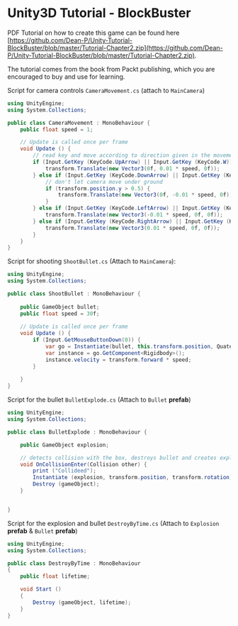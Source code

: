# Unity3D Tutorial - BlockBuster

PDF Tutorial on how to create this game can be found here [https://github.com/Dean-P/Unity-Tutorial-BlockBuster/blob/master/Tutorial-Chapter2.zip](https://github.com/Dean-P/Unity-Tutorial-BlockBuster/blob/master/Tutorial-Chapter2.zip). 

The tutorial comes from the book from Packt publishing, which you are encouraged to buy and use for learning.

Script for camera controls `CameraMovement.cs` (attach to `MainCamera`)

```csharp
using UnityEngine;
using System.Collections;

public class CameraMovement : MonoBehaviour {
	public float speed = 1;

	// Update is called once per frame
	void Update () {
		// read key and move according to direction given in the movement vector
		if (Input.GetKey (KeyCode.UpArrow) || Input.GetKey (KeyCode.W)) {
			transform.Translate(new Vector3(0f, 0.01 * speed, 0f));
		} else if (Input.GetKey (KeyCode.DownArrow) || Input.GetKey (KeyCode.S)) {
			// don't let camera move under ground
			if (transform.position.y > 0.5) {
				transform.Translate(new Vector3(0f, -0.01 * speed, 0f));
			}
		} else if (Input.GetKey (KeyCode.LeftArrow) || Input.GetKey (KeyCode.A)) {
			transform.Translate(new Vector3(-0.01 * speed, 0f, 0f));
		} else if (Input.GetKey (KeyCode.RightArrow) || Input.GetKey (KeyCode.D)) {
			transform.Translate(new Vector3(0.01 * speed, 0f, 0f));
		}
	}
}
```

Script for shooting `ShootBullet.cs` (Attach to `MainCamera`):

```csharp
using UnityEngine;
using System.Collections;

public class ShootBullet : MonoBehaviour {
	
	public GameObject bullet;
	public float speed = 30f;
	
	// Update is called once per frame
	void Update () {
		if (Input.GetMouseButtonDown(0)) {
			var go = Instantiate(bullet, this.transform.position, Quaternion.identity) as GameObject;
			var instance = go.GetComponent<Rigidbody>();
			instance.velocity = transform.forward * speed;
		}
	
	}
}	
```

Script for the bullet `BulletExplode.cs` (Attach to `Bullet` **prefab**)

```csharp
using UnityEngine;
using System.Collections;

public class BulletExplode : MonoBehaviour {

	public GameObject explosion;

	// detects collision with the box, destroys bullet and creates explosion
	void OnCollisionEnter(Collision other) {
		print ("Collideed");
		Instantiate (explosion, transform.position, transform.rotation);
		Destroy (gameObject);
	}


}
```

Script for the explosion and bullet `DestroyByTime.cs` (Attach to `Explosion` **prefab** & `Bullet` **prefab**)

```csharp
using UnityEngine;
using System.Collections;

public class DestroyByTime : MonoBehaviour
{
	public float lifetime;

	void Start ()
	{
		Destroy (gameObject, lifetime);
	}
}
```



